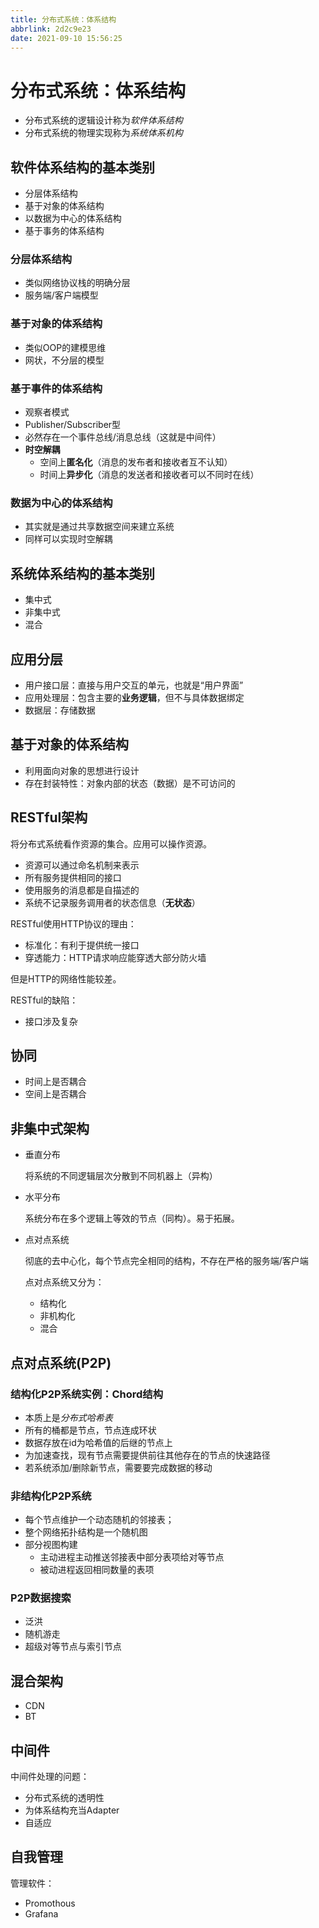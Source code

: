 ```yaml
---
title: 分布式系统：体系结构
abbrlink: 2d2c9e23
date: 2021-09-10 15:56:25
---
```

# 分布式系统：体系结构
- 分布式系统的逻辑设计称为*软件体系结构*
- 分布式系统的物理实现称为*系统体系机构*

## 软件体系结构的基本类别
- 分层体系结构
- 基于对象的体系结构
- 以数据为中心的体系结构
- 基于事务的体系结构

### 分层体系结构
- 类似网络协议栈的明确分层
- 服务端/客户端模型

### 基于对象的体系结构
- 类似OOP的建模思维
- 网状，不分层的模型

### 基于事件的体系结构
- 观察者模式
- Publisher/Subscriber型
- 必然存在一个事件总线/消息总线（这就是中间件）
- **时空解耦**
  - 空间上**匿名化**（消息的发布者和接收者互不认知）
  - 时间上**异步化**（消息的发送者和接收者可以不同时在线）

### 数据为中心的体系结构
- 其实就是通过共享数据空间来建立系统
- 同样可以实现时空解耦

## 系统体系结构的基本类别
- 集中式
- 非集中式
- 混合

## 应用分层
- 用户接口层：直接与用户交互的单元，也就是“用户界面”
- 应用处理层：包含主要的**业务逻辑**，但不与具体数据绑定
- 数据层：存储数据

## 基于对象的体系结构
- 利用面向对象的思想进行设计
- 存在封装特性：对象内部的状态（数据）是不可访问的

## RESTful架构

将分布式系统看作资源的集合。应用可以操作资源。

- 资源可以通过命名机制来表示
- 所有服务提供相同的接口
- 使用服务的消息都是自描述的
- 系统不记录服务调用者的状态信息（**无状态**）

RESTful使用HTTP协议的理由：
- 标准化：有利于提供统一接口
- 穿透能力：HTTP请求响应能穿透大部分防火墙

但是HTTP的网络性能较差。

RESTful的缺陷：
- 接口涉及复杂


## 协同
- 时间上是否耦合
- 空间上是否耦合

## 非集中式架构
- 垂直分布
  
  将系统的不同逻辑层次分散到不同机器上（异构）

- 水平分布
  
  系统分布在多个逻辑上等效的节点（同构）。易于拓展。

- 点对点系统
  
  彻底的去中心化，每个节点完全相同的结构，不存在严格的服务端/客户端

  点对点系统又分为：
  - 结构化
  - 非机构化
  - 混合

## 点对点系统(P2P)
### 结构化P2P系统实例：Chord结构
- 本质上是*分布式哈希表*
- 所有的桶都是节点，节点连成环状
- 数据存放在id为哈希值的后继的节点上
- 为加速查找，现有节点需要提供前往其他存在的节点的快速路径
- 若系统添加/删除新节点，需要要完成数据的移动

### 非结构化P2P系统
- 每个节点维护一个动态随机的邻接表；
- 整个网络拓扑结构是一个随机图
- 部分视图构建
  - 主动进程主动推送邻接表中部分表项给对等节点
  - 被动进程返回相同数量的表项

### P2P数据搜索
- 泛洪
- 随机游走
- 超级对等节点与索引节点

## 混合架构
- CDN
- BT

## 中间件
中间件处理的问题：
- 分布式系统的透明性
- 为体系结构充当Adapter
- 自适应

## 自我管理
管理软件：
- Promothous
- Grafana